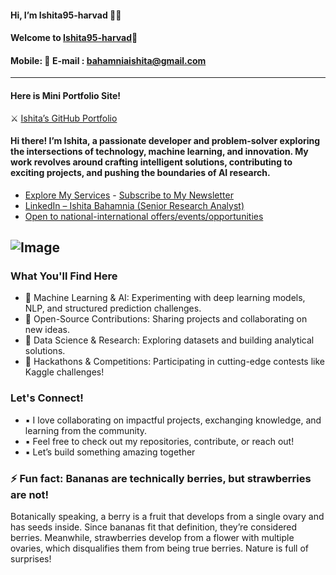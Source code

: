  
   #### Hi, I’m Ishita95-harvad 🎀🎀
    
#### Welcome to [Ishita95-harvad](https://github.com/Ishita95-harvad)📁
 
  #### Mobile: 📱 E-mail : bahamniaishita@gmail.com

 

 ---
  #### Here is Mini Portfolio Site!
    
 ⚔  [Ishita’s GitHub Portfolio](https://github.com/Ishita95-harvad/-Ishita-ai-portfolio)  
#### Hi there! I’m Ishita, a passionate developer and problem-solver exploring the intersections of technology, machine learning, and innovation. My work revolves around crafting intelligent solutions, contributing to exciting projects, and pushing the boundaries of AI research.
  
 -  [Explore My Services](https://www.linkedin.com/services/page/942495333429368567/) - [Subscribe to My Newsletter](https://www.linkedin.com/newsletters/ishita-bahamnia-7269213550366089216/)
-  [LinkedIn – Ishita Bahamnia (Senior Research Analyst)](https://www.linkedin.com/in/-ishitabahamnia-seniorresearchanalyst)
-  [Open to national-international offers/events/opportunities](https://www.india.gov.in/)



![Image](https://trinitylifesciences.com/wp-content/uploads/2023/06/AIML-101-web.jpg)
--------
### What You'll Find Here 
- 🔹 Machine Learning & AI: Experimenting with deep learning models, NLP, and structured prediction challenges.
- 🔹 Open-Source Contributions: Sharing projects and collaborating on new ideas.
- 🔹 Data Science & Research: Exploring datasets and building analytical solutions.
- 🔹 Hackathons & Competitions: Participating in cutting-edge contests like Kaggle challenges!



### Let's Connect!

- ▪ I love collaborating on impactful projects, exchanging knowledge, and learning from the community.
- ▪ Feel free to check out my repositories, contribute, or reach out!
- ▪ Let’s build something amazing together



### ⚡ Fun fact: Bananas are technically berries, but strawberries are not!
Botanically speaking, a berry is a fruit that develops from a single ovary and has seeds inside. Since bananas fit that definition, they’re considered berries. Meanwhile, strawberries develop from a flower with multiple ovaries, which disqualifies them from being true berries. Nature is full of surprises!


<!---
Ishita95-harvad/Ishita95-harvad is a ✨ special ✨ repository because its `README.md` (this file) appears on your GitHub profile.
You can click the Preview link to take a look at your changes.
--->


